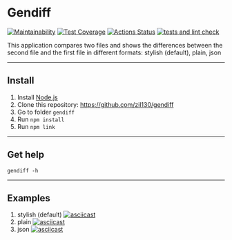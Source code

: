 # Gendiff

[![Maintainability](https://api.codeclimate.com/v1/badges/d15b73daf14789279449/maintainability)](https://codeclimate.com/github/zil130/frontend-project-lvl2/maintainability) [![Test Coverage](https://api.codeclimate.com/v1/badges/d15b73daf14789279449/test_coverage)](https://codeclimate.com/github/zil130/frontend-project-lvl2/test_coverage) [![Actions Status](https://github.com/zil130/frontend-project-lvl2/workflows/hexlet-check/badge.svg)](https://github.com/zil130/frontend-project-lvl2/actions) [![tests and lint check](https://github.com/zil130/frontend-project-lvl2/actions/workflows/tests-lint.yml/badge.svg)](https://github.com/zil130/frontend-project-lvl2/actions/workflows/tests-lint.yml)

This application compares two files and shows the differences between the second file and the first file in different formats: stylish (default), plain, json

---

## Install
1. Install [Node.js](https://nodejs.org)
2. Clone this repository: https://github.com/zil130/gendiff
4. Go to folder `gendiff`
5. Run `npm install`
6. Run `npm link`

---

## Get help
```
gendiff -h
```

---

## Examples
1. stylish (default)
[![asciicast](https://asciinema.org/a/MMMMxS16lcKuHqEhsNP6BRVEy.svg)](https://asciinema.org/a/MMMMxS16lcKuHqEhsNP6BRVEy)
2. plain
[![asciicast](https://asciinema.org/a/eMadEteR69u3ybVHCzYkLEV0t.svg)](https://asciinema.org/a/eMadEteR69u3ybVHCzYkLEV0t)
3. json
[![asciicast](https://asciinema.org/a/gc9CXBGtGfP3Rhxo2y2NNB6ag.svg)](https://asciinema.org/a/gc9CXBGtGfP3Rhxo2y2NNB6ag)
